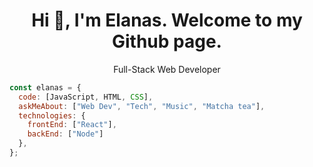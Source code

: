 <h1 align="center">Hi 👋, I'm Elanas. Welcome to my Github page. </h1>
<p align="center">Full-Stack Web Developer</p>
 
```js
const elanas = {
  code: [JavaScript, HTML, CSS],
  askMeAbout: ["Web Dev", "Tech", "Music", "Matcha tea"],
  technologies: {
    frontEnd: ["React"],
    backEnd: ["Node"]
  }, 
};
```
